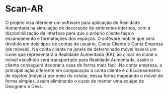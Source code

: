 # Scan-AR

O projeto visa oferecer um software para aplicação de Realidade Aumentada na simulação de decoração de ambientes internos, com a disponibilização da interface para que o próprio cliente faça o escaneamento e formatações dos espaços. O software mobile que será dividido em dois tipos de contas de usuário, Conta Cliente e Conta Empresa (de móveis). Na conta cliente na janela de determinado móvel haverá um ícone que representará a Realidade Aumentada (RA), ao clicar no ícone o móvel escolhido será transportado para Realidade Aumentada, assim o cliente conseguirá decorar a casa de forma mais fácil. Na conta empresa, a principal ação diferente em comparação a conta cliente é o Escaneamento de objetos (móveis) por meio do celular, dessa forma mapeando o móvel de forma simples, assim eliminando o custo de manter uma equipe de Designers e Devs.
